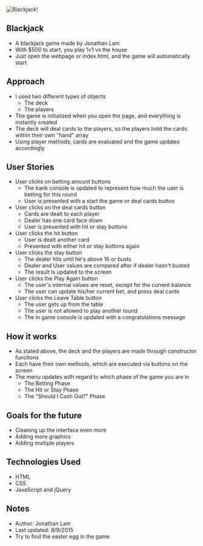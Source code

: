 ![Blackjack!](http://www.casinocashjourney.com/images/Blackjack%2012.jpg)

## Blackjack
- A blackjack game made by Jonathan Lam
- With $500 to start, you play 1v1 vs the house
- Just open the webpage or index.html, and the game will automatically start

## Approach
- I used two different types of objects
  - The deck
  - The players
- The game is initialized when you open the page, and everything is instantly created
- The deck will deal cards to the players, so the players hold the cards within their own "hand" array
- Using player methods, cards are evaluated and the game updates accordingly

## User Stories
- User clicks on betting amount buttons
  - The bank console is updated to represent how much the user is betting for this round
  - User is presented with a start the game or deal cards button
- User clicks on the deal cards button
  - Cards are dealt to each player
  - Dealer has one card face down
  - User is presented with hit or stay buttons
- User clicks the hit button
  - User is dealt another card
  - Presented with either hit or stay buttons again
- User clicks the stay button
  - The dealer hits until he's above 16 or busts
  - Dealer and User values are compared after if dealer hasn't busted
  - The result is updated to the screen
- User clicks the Play Again button
  - The user's internal values are reset, except for the current balance
  - The user can update his/her current bet, and press deal cards
- User clicks the Leave Table button
  - The user gets up from the table
  - The user is not allowed to play another round
  - The in game console is updated with a congratulations message

## How it works
- As stated above, the deck and the players are made through constructor functions
- Each have their own methods, which are executed via buttons on the screen
- The menu updates with regard to which phase of the game you are in
  - The Betting Phase
  - The Hit or Stay Phase
  - The "Should I Cash Out?" Phase

## Goals for the future
- Cleaning up the interface even more
- Adding more graphics
- Adding multiple players

## Technologies Used
- HTML
- CSS
- JavaScript and jQuery

## Notes
- Author: Jonathan Lam
- Last updated: 8/9/2015
- Try to find the easter egg in the game
